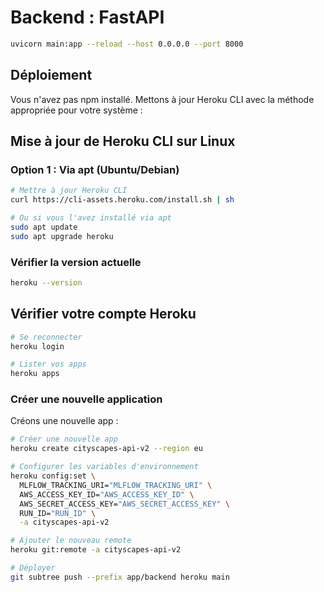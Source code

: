 # Backend : FastAPI

```bash
uvicorn main:app --reload --host 0.0.0.0 --port 8000
```



## Déploiement 

Vous n'avez pas npm installé. Mettons à jour Heroku CLI avec la méthode appropriée pour votre système :

## Mise à jour de Heroku CLI sur Linux

### Option 1 : Via apt (Ubuntu/Debian)

```bash
# Mettre à jour Heroku CLI
curl https://cli-assets.heroku.com/install.sh | sh

# Ou si vous l'avez installé via apt
sudo apt update
sudo apt upgrade heroku
```

### Vérifier la version actuelle

```bash
heroku --version
```

## Vérifier votre compte Heroku

```bash
# Se reconnecter
heroku login

# Lister vos apps
heroku apps
```

### Créer une nouvelle application

Créons une nouvelle app :

```bash
# Créer une nouvelle app
heroku create cityscapes-api-v2 --region eu

# Configurer les variables d'environnement
heroku config:set \
  MLFLOW_TRACKING_URI="MLFLOW_TRACKING_URI" \
  AWS_ACCESS_KEY_ID="AWS_ACCESS_KEY_ID" \
  AWS_SECRET_ACCESS_KEY="AWS_SECRET_ACCESS_KEY" \
  RUN_ID="RUN_ID" \
  -a cityscapes-api-v2

# Ajouter le nouveau remote
heroku git:remote -a cityscapes-api-v2

# Déployer
git subtree push --prefix app/backend heroku main
```

